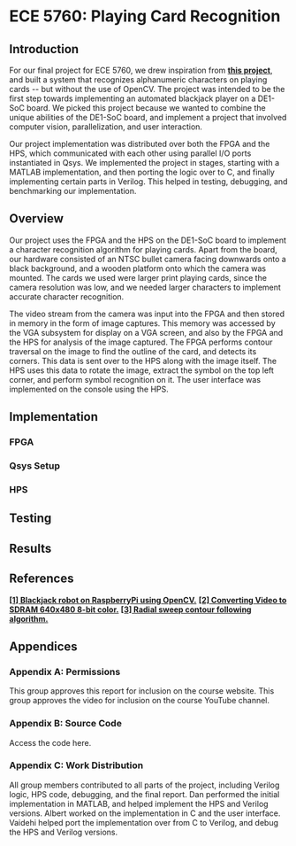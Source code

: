 # ECE 5760: Playing Card Recognition

## Introduction
For our final project for ECE 5760, we drew inspiration from **[this project](https://hackaday.io/project/27639-rainman-20-blackjack-robot)**, and built a system that recognizes alphanumeric characters on playing cards -- but without the use of OpenCV. The project was intended to be the first step towards implementing an automated blackjack player on a DE1-SoC board. We picked this project because we wanted to combine the unique abilities of the DE1-SoC board, and implement a project that involved computer vision, parallelization, and user interaction.

Our project implementation was distributed over both the FPGA and the HPS, which communicated with each other using parallel I/O ports instantiated in Qsys. We implemented the project in stages, starting with a MATLAB implementation, and then porting the logic over to C, and finally implementing certain parts in Verilog. This helped in testing, debugging, and benchmarking our implementation.

## Overview
Our project uses the FPGA and the HPS on the DE1-SoC board to implement a character recognition algorithm for playing cards. Apart from the board, our hardware consisted of an NTSC bullet camera facing downwards onto a black background, and a wooden platform onto which the camera was mounted. The cards we used were larger print playing cards, since the camera resolution was low, and we needed larger characters to implement accurate character recognition.

The video stream from the camera was input into the FPGA and then stored in memory in the form of image captures. This memory was accessed by the VGA subsystem for display on a VGA screen, and also by the FPGA and the HPS for analysis of the image captured. The FPGA performs contour traversal on the image to find the outline of the card, and detects its corners. This data is sent over to the HPS along with the image itself. The HPS uses this data to rotate the image, extract the symbol on the top left corner, and perform symbol recognition on it. The user interface was implemented on the console using the HPS.

## Implementation
### FPGA
### Qsys Setup
### HPS

## Testing

## Results

## References
**[[1] Blackjack robot on RaspberryPi using OpenCV.](https://hackaday.io/project/27639-rainman-20-blackjack-robot)**
**[[2] Converting Video to SDRAM 640x480 8-bit color.](https://people.ece.cornell.edu/land/courses/ece5760/DE1_SOC/HPS_peripherials/univ_pgm_computer.index.html)**
**[[3] Radial sweep contour following algorithm.](http://www.mdpi.com/1424-8220/16/3/353/htm)**

## Appendices

### Appendix A: Permissions
This group approves this report for inclusion on the course website.
This group approves the video for inclusion on the course YouTube channel.

### Appendix B: Source Code
Access the code here.

### Appendix C: Work Distribution
All group members contributed to all parts of the project, including Verilog logic, HPS code, debugging, and the final report. Dan performed the initial implementation in MATLAB, and helped implement the HPS and Verilog versions. Albert worked on the implementation in C and the user interface. Vaidehi helped port the implementation over from C to Verilog, and debug the HPS and Verilog versions.

